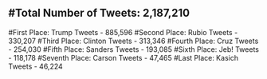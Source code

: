 #Total Number of Tweets: 2,187,210 
---
#First Place: Trump Tweets - 885,596
#Second Place: Rubio Tweets - 330,207
#Third Place: Clinton Tweets - 313,346
#Fourth Place: Cruz Tweets - 254,030
#Fifth Place: Sanders Tweets - 193,085
#Sixth Place: Jeb! Tweets - 118,178
#Seventh Place: Carson Tweets - 47,465
#Last Place: Kasich Tweets - 46,224

